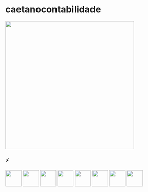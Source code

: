 # caetanocontabilidade

<div>
<img src="https://github-readme-stats.vercel.app/api?username=caetanocontabildade&show_icons=true&theme=transparent" width="400">
 
</div>

### ⚡
<div>
<img src="https://upload.wikimedia.org/wikipedia/commons/thumb/0/0d/C_Sharp_wordmark.svg/200px-C_Sharp_wordmark.svg.png" height="50">
<img src="https://img.icons8.com/officel/2x/php-logo.png" height="50">
<img src="https://img.icons8.com/color/2x/java-coffee-cup-logo.png" height="50">
<img src="https://img.icons8.com/external-those-icons-flat-those-icons/512/external-HTML5-programming-and-development-those-icons-flat-those-icons.png" height="50">
<img src="https://img.icons8.com/color/2x/javascript.png" height="50">
<img src="https://img.icons8.com/fluency/2x/css3.png" height="50">
<img src="https://img.icons8.com/fluency/2x/mysql-logo.png" height="50">  
<img src= "https://img.icons8.com/color/2x/microsoft-sql-server.png" height="50">    
</div>
<br>
<br>  
<br> 
